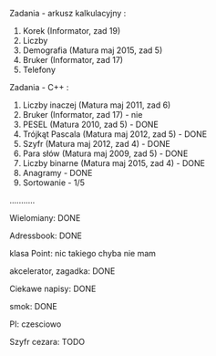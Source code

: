Zadania - arkusz kalkulacyjny :

1. Korek (Informator, zad 19)
2. Liczby
3. Demografia (Matura maj 2015, zad 5)
4. Bruker (Informator, zad 17)
5. Telefony


Zadania - C++ :

1. Liczby inaczej (Matura maj 2011, zad 6)
2. Bruker (Informator, zad 17)              - nie
3. PESEL (Matura 2010, zad 5)               - DONE
4. Trójkąt Pascala (Matura maj 2012, zad 5) - DONE
5. Szyfr (Matura maj 2012, zad 4)           - DONE
6. Para słów (Matura maj 2009, zad 5)       - DONE
7. Liczby binarne (Matura maj 2015, zad 4)  - DONE
8. Anagramy                                 - DONE
9. Sortowanie                               - 1/5

...........

Wielomiany: DONE

Adressbook: DONE

klasa Point: nic takiego chyba nie mam

akcelerator, zagadka: DONE

Ciekawe napisy: DONE

smok: DONE

PI: czesciowo

Szyfr cezara: TODO



